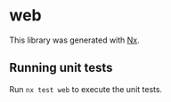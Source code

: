 # web

This library was generated with [Nx](https://nx.dev).

## Running unit tests

Run `nx test web` to execute the unit tests.
